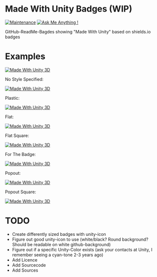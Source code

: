 # Made With Unity Badges (WIP)

[![Maintenance](https://img.shields.io/badge/Maintained%3F-yes-green.svg)](https://github.com/matthiaszarzecki/HackathonList/graphs/commit-activity) [![Ask Me Anything !](https://img.shields.io/badge/Ask%20me-anything-1abc9c.svg)](https://matthewongamedesign.wordpress.com/)

GitHub-ReadMe-Bagdes showing "Made With Unity" based on shields.io badges

# Examples
[![Made With Unity 3D](https://img.shields.io/badge/Made%20With-Unity%203D-blue.svg)](https://unity3d.com/de)


No Style Specified:

[![Made With Unity 3D](https://img.shields.io/badge/Made%20With-Unity%203D-blue.svg?logo=data%3Aimage%2Fpng%3Bbase64%2CiVBORw0KGgoAAAANSUhEUgAAAA4AAAAOCAYAAAAfSC3RAAACE0lEQVQoz2XSv6tXdRzH8efrfT7fX%2FdaXutaSS53CsJFUZOmiEAaNGgwh5AIt7akodoSHRS9uAguXQgdLkENBYI4BBEOEvUPtGhxJb2ldvV%2Bzz3n8341JATe5%2F7YnlrY9RpEUkeFP%2F9eZUfMULdNQFDWEoe2KHO3pTfCvFMzr6RzsfBUlogOsPcBp5U%2BANoigwFJq8BisLl5tXWBtp4HXrX9lTPfx%2FzBf3BPoBf%2Fh07G45kj0ZS7gkXX%2BoEzd%2FauH9XwS8CcMz8F5hWx9wkU0eWR%2BWZ2ua%2F9D6t3bh3D%2BVsXdhdeKGpOua8X%2B8wLwLrtgwEg673IWO42pldr37397HMvPByMxkgwoPnC6bWa0zMNXse%2BIXSgAMcwSwARzXg0mb2siElm5oAYg97qu8fHa27cYzgC%2BTvXvFccOYmMMBDSWNJWnGNwAiMDQWlFEBUIeqNpcfhSW7RR2vwy7JXp4wdHR5OZbjAY0vc9Jr6OwfBsre33VXG%2FiTgczrmQxKPaLq0%2FevhhlPJuGT%2Fz7d2V3yfTaUsaMrvPEdujNB87%2ByHwutHPzdyOl2mzEm3363A0uSXpk8ns1leiKT%2BB%2FkFaRVRFcyLMmiIOJ3ny6XOWwNfdxJxhubG2i%2FgG8iZiTaUsAn%2FJ3Ny8nLndRNwWfGZ8DjgBzZAnx9n%2BJfHKJohg0CWIH%2Fui%2FTX0fJPel%2FCmzCHja0j8C6%2FgByEcpYz%2BAAAAAElFTkSuQmCC)](https://unity3d.com/de)


Plastic:

[![Made With Unity 3D](https://img.shields.io/badge/Made%20With-Unity%203D-blue.svg?logo=data%3Aimage%2Fpng%3Bbase64%2CiVBORw0KGgoAAAANSUhEUgAAAA4AAAAOCAYAAAAfSC3RAAACE0lEQVQoz2XSv6tXdRzH8efrfT7fX%2FdaXutaSS53CsJFUZOmiEAaNGgwh5AIt7akodoSHRS9uAguXQgdLkENBYI4BBEOEvUPtGhxJb2ldvV%2Bzz3n8341JATe5%2F7YnlrY9RpEUkeFP%2F9eZUfMULdNQFDWEoe2KHO3pTfCvFMzr6RzsfBUlogOsPcBp5U%2BANoigwFJq8BisLl5tXWBtp4HXrX9lTPfx%2FzBf3BPoBf%2Fh07G45kj0ZS7gkXX%2BoEzd%2FauH9XwS8CcMz8F5hWx9wkU0eWR%2BWZ2ua%2F9D6t3bh3D%2BVsXdhdeKGpOua8X%2B8wLwLrtgwEg673IWO42pldr37397HMvPByMxkgwoPnC6bWa0zMNXse%2BIXSgAMcwSwARzXg0mb2siElm5oAYg97qu8fHa27cYzgC%2BTvXvFccOYmMMBDSWNJWnGNwAiMDQWlFEBUIeqNpcfhSW7RR2vwy7JXp4wdHR5OZbjAY0vc9Jr6OwfBsre33VXG%2FiTgczrmQxKPaLq0%2FevhhlPJuGT%2Fz7d2V3yfTaUsaMrvPEdujNB87%2ByHwutHPzdyOl2mzEm3363A0uSXpk8ns1leiKT%2BB%2FkFaRVRFcyLMmiIOJ3ny6XOWwNfdxJxhubG2i%2FgG8iZiTaUsAn%2FJ3Ny8nLndRNwWfGZ8DjgBzZAnx9n%2BJfHKJohg0CWIH%2Fui%2FTX0fJPel%2FCmzCHja0j8C6%2FgByEcpYz%2BAAAAAElFTkSuQmCC?style=plastic)](https://unity3d.com/de)


Flat:

[![Made With Unity 3D](https://img.shields.io/badge/Made%20With-Unity%203D-blue.svg?logo=data%3Aimage%2Fpng%3Bbase64%2CiVBORw0KGgoAAAANSUhEUgAAAA4AAAAOCAYAAAAfSC3RAAACE0lEQVQoz2XSv6tXdRzH8efrfT7fX%2FdaXutaSS53CsJFUZOmiEAaNGgwh5AIt7akodoSHRS9uAguXQgdLkENBYI4BBEOEvUPtGhxJb2ldvV%2Bzz3n8341JATe5%2F7YnlrY9RpEUkeFP%2F9eZUfMULdNQFDWEoe2KHO3pTfCvFMzr6RzsfBUlogOsPcBp5U%2BANoigwFJq8BisLl5tXWBtp4HXrX9lTPfx%2FzBf3BPoBf%2Fh07G45kj0ZS7gkXX%2BoEzd%2FauH9XwS8CcMz8F5hWx9wkU0eWR%2BWZ2ua%2F9D6t3bh3D%2BVsXdhdeKGpOua8X%2B8wLwLrtgwEg673IWO42pldr37397HMvPByMxkgwoPnC6bWa0zMNXse%2BIXSgAMcwSwARzXg0mb2siElm5oAYg97qu8fHa27cYzgC%2BTvXvFccOYmMMBDSWNJWnGNwAiMDQWlFEBUIeqNpcfhSW7RR2vwy7JXp4wdHR5OZbjAY0vc9Jr6OwfBsre33VXG%2FiTgczrmQxKPaLq0%2FevhhlPJuGT%2Fz7d2V3yfTaUsaMrvPEdujNB87%2ByHwutHPzdyOl2mzEm3363A0uSXpk8ns1leiKT%2BB%2FkFaRVRFcyLMmiIOJ3ny6XOWwNfdxJxhubG2i%2FgG8iZiTaUsAn%2FJ3Ny8nLndRNwWfGZ8DjgBzZAnx9n%2BJfHKJohg0CWIH%2Fui%2FTX0fJPel%2FCmzCHja0j8C6%2FgByEcpYz%2BAAAAAElFTkSuQmCC?style=flat)](https://unity3d.com/de)


Flat Square:

[![Made With Unity 3D](https://img.shields.io/badge/Made%20With-Unity%203D-blue.svg?logo=data%3Aimage%2Fpng%3Bbase64%2CiVBORw0KGgoAAAANSUhEUgAAAA4AAAAOCAYAAAAfSC3RAAACE0lEQVQoz2XSv6tXdRzH8efrfT7fX%2FdaXutaSS53CsJFUZOmiEAaNGgwh5AIt7akodoSHRS9uAguXQgdLkENBYI4BBEOEvUPtGhxJb2ldvV%2Bzz3n8341JATe5%2F7YnlrY9RpEUkeFP%2F9eZUfMULdNQFDWEoe2KHO3pTfCvFMzr6RzsfBUlogOsPcBp5U%2BANoigwFJq8BisLl5tXWBtp4HXrX9lTPfx%2FzBf3BPoBf%2Fh07G45kj0ZS7gkXX%2BoEzd%2FauH9XwS8CcMz8F5hWx9wkU0eWR%2BWZ2ua%2F9D6t3bh3D%2BVsXdhdeKGpOua8X%2B8wLwLrtgwEg673IWO42pldr37397HMvPByMxkgwoPnC6bWa0zMNXse%2BIXSgAMcwSwARzXg0mb2siElm5oAYg97qu8fHa27cYzgC%2BTvXvFccOYmMMBDSWNJWnGNwAiMDQWlFEBUIeqNpcfhSW7RR2vwy7JXp4wdHR5OZbjAY0vc9Jr6OwfBsre33VXG%2FiTgczrmQxKPaLq0%2FevhhlPJuGT%2Fz7d2V3yfTaUsaMrvPEdujNB87%2ByHwutHPzdyOl2mzEm3363A0uSXpk8ns1leiKT%2BB%2FkFaRVRFcyLMmiIOJ3ny6XOWwNfdxJxhubG2i%2FgG8iZiTaUsAn%2FJ3Ny8nLndRNwWfGZ8DjgBzZAnx9n%2BJfHKJohg0CWIH%2Fui%2FTX0fJPel%2FCmzCHja0j8C6%2FgByEcpYz%2BAAAAAElFTkSuQmCC?style=flat-square)](https://unity3d.com/de)


For The Badge:

[![Made With Unity 3D](https://img.shields.io/badge/Made%20With-Unity%203D-blue.svg?logo=data%3Aimage%2Fpng%3Bbase64%2CiVBORw0KGgoAAAANSUhEUgAAAA4AAAAOCAYAAAAfSC3RAAACE0lEQVQoz2XSv6tXdRzH8efrfT7fX%2FdaXutaSS53CsJFUZOmiEAaNGgwh5AIt7akodoSHRS9uAguXQgdLkENBYI4BBEOEvUPtGhxJb2ldvV%2Bzz3n8341JATe5%2F7YnlrY9RpEUkeFP%2F9eZUfMULdNQFDWEoe2KHO3pTfCvFMzr6RzsfBUlogOsPcBp5U%2BANoigwFJq8BisLl5tXWBtp4HXrX9lTPfx%2FzBf3BPoBf%2Fh07G45kj0ZS7gkXX%2BoEzd%2FauH9XwS8CcMz8F5hWx9wkU0eWR%2BWZ2ua%2F9D6t3bh3D%2BVsXdhdeKGpOua8X%2B8wLwLrtgwEg673IWO42pldr37397HMvPByMxkgwoPnC6bWa0zMNXse%2BIXSgAMcwSwARzXg0mb2siElm5oAYg97qu8fHa27cYzgC%2BTvXvFccOYmMMBDSWNJWnGNwAiMDQWlFEBUIeqNpcfhSW7RR2vwy7JXp4wdHR5OZbjAY0vc9Jr6OwfBsre33VXG%2FiTgczrmQxKPaLq0%2FevhhlPJuGT%2Fz7d2V3yfTaUsaMrvPEdujNB87%2ByHwutHPzdyOl2mzEm3363A0uSXpk8ns1leiKT%2BB%2FkFaRVRFcyLMmiIOJ3ny6XOWwNfdxJxhubG2i%2FgG8iZiTaUsAn%2FJ3Ny8nLndRNwWfGZ8DjgBzZAnx9n%2BJfHKJohg0CWIH%2Fui%2FTX0fJPel%2FCmzCHja0j8C6%2FgByEcpYz%2BAAAAAElFTkSuQmCC?style=for-the-badge)](https://unity3d.com/de)


Popout:

[![Made With Unity 3D](https://img.shields.io/badge/Made%20With-Unity%203D-blue.svg?logo=data%3Aimage%2Fpng%3Bbase64%2CiVBORw0KGgoAAAANSUhEUgAAAA4AAAAOCAYAAAAfSC3RAAACE0lEQVQoz2XSv6tXdRzH8efrfT7fX%2FdaXutaSS53CsJFUZOmiEAaNGgwh5AIt7akodoSHRS9uAguXQgdLkENBYI4BBEOEvUPtGhxJb2ldvV%2Bzz3n8341JATe5%2F7YnlrY9RpEUkeFP%2F9eZUfMULdNQFDWEoe2KHO3pTfCvFMzr6RzsfBUlogOsPcBp5U%2BANoigwFJq8BisLl5tXWBtp4HXrX9lTPfx%2FzBf3BPoBf%2Fh07G45kj0ZS7gkXX%2BoEzd%2FauH9XwS8CcMz8F5hWx9wkU0eWR%2BWZ2ua%2F9D6t3bh3D%2BVsXdhdeKGpOua8X%2B8wLwLrtgwEg673IWO42pldr37397HMvPByMxkgwoPnC6bWa0zMNXse%2BIXSgAMcwSwARzXg0mb2siElm5oAYg97qu8fHa27cYzgC%2BTvXvFccOYmMMBDSWNJWnGNwAiMDQWlFEBUIeqNpcfhSW7RR2vwy7JXp4wdHR5OZbjAY0vc9Jr6OwfBsre33VXG%2FiTgczrmQxKPaLq0%2FevhhlPJuGT%2Fz7d2V3yfTaUsaMrvPEdujNB87%2ByHwutHPzdyOl2mzEm3363A0uSXpk8ns1leiKT%2BB%2FkFaRVRFcyLMmiIOJ3ny6XOWwNfdxJxhubG2i%2FgG8iZiTaUsAn%2FJ3Ny8nLndRNwWfGZ8DjgBzZAnx9n%2BJfHKJohg0CWIH%2Fui%2FTX0fJPel%2FCmzCHja0j8C6%2FgByEcpYz%2BAAAAAElFTkSuQmCC?style=popout)](https://unity3d.com/de)


Popout Square:

[![Made With Unity 3D](https://img.shields.io/badge/Made%20With-Unity%203D-blue.svg?logo=data%3Aimage%2Fpng%3Bbase64%2CiVBORw0KGgoAAAANSUhEUgAAAA4AAAAOCAYAAAAfSC3RAAACE0lEQVQoz2XSv6tXdRzH8efrfT7fX%2FdaXutaSS53CsJFUZOmiEAaNGgwh5AIt7akodoSHRS9uAguXQgdLkENBYI4BBEOEvUPtGhxJb2ldvV%2Bzz3n8341JATe5%2F7YnlrY9RpEUkeFP%2F9eZUfMULdNQFDWEoe2KHO3pTfCvFMzr6RzsfBUlogOsPcBp5U%2BANoigwFJq8BisLl5tXWBtp4HXrX9lTPfx%2FzBf3BPoBf%2Fh07G45kj0ZS7gkXX%2BoEzd%2FauH9XwS8CcMz8F5hWx9wkU0eWR%2BWZ2ua%2F9D6t3bh3D%2BVsXdhdeKGpOua8X%2B8wLwLrtgwEg673IWO42pldr37397HMvPByMxkgwoPnC6bWa0zMNXse%2BIXSgAMcwSwARzXg0mb2siElm5oAYg97qu8fHa27cYzgC%2BTvXvFccOYmMMBDSWNJWnGNwAiMDQWlFEBUIeqNpcfhSW7RR2vwy7JXp4wdHR5OZbjAY0vc9Jr6OwfBsre33VXG%2FiTgczrmQxKPaLq0%2FevhhlPJuGT%2Fz7d2V3yfTaUsaMrvPEdujNB87%2ByHwutHPzdyOl2mzEm3363A0uSXpk8ns1leiKT%2BB%2FkFaRVRFcyLMmiIOJ3ny6XOWwNfdxJxhubG2i%2FgG8iZiTaUsAn%2FJ3Ny8nLndRNwWfGZ8DjgBzZAnx9n%2BJfHKJohg0CWIH%2Fui%2FTX0fJPel%2FCmzCHja0j8C6%2FgByEcpYz%2BAAAAAElFTkSuQmCC?style=popout-square)](https://unity3d.com/de)


# TODO
- Create differently sized badges with unity-icon
- Figure out good unity-icon to use (white/black? Round background? Should be readable on white github-background)
- Figure out if a specific Unity-Color exists (ask your contacts at Unity, I remember seeing a cyan-tone 2-3 years ago)
- Add Licence
- Add Sourcecode
- Add Sources
